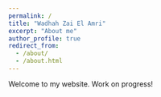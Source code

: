 ```yaml
---
permalink: /
title: "Wadhah Zai El Amri"
excerpt: "About me"
author_profile: true
redirect_from: 
  - /about/
  - /about.html
---
```

Welcome to my website. Work on progress!
